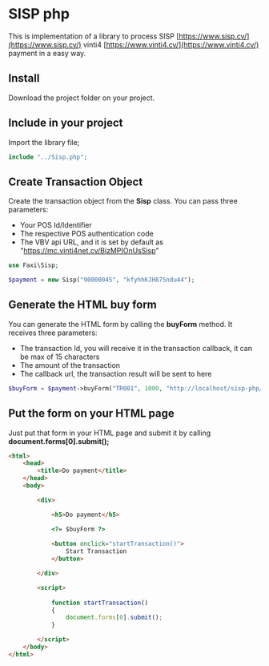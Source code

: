 # SISP php
This is implementation of a library to process
SISP [https://www.sisp.cv/](https://www.sisp.cv/)
vinti4 [https://www.vinti4.cv/](https://www.vinti4.cv/) payment in a easy way.

## Install
Download the project folder on your project.

## Include in your project
Import the library file;

```php
include "../Sisp.php";
```

## Create Transaction Object
Create the transaction object from the **Sisp** class.
You can pass three parameters:
- Your POS Id/Identifier
- The respective POS authentication code
- The VBV api URL, and it is set by default as "https://mc.vinti4net.cv/BizMPIOnUsSisp" 

```php
use Faxi\Sisp;

$payment = new Sisp("90000045", "kfyhhKJH875ndu44");
```

## Generate the HTML buy form
You can generate the HTML form
by calling the **buyForm** method.
It receives three parameters:
- The transaction Id, you will receive it in the transaction callback, it can be max of 15 characters
- The amount of the transaction
- The callback url, the transaction result will be sent to here

```php
$buyForm = $payment->buyForm("TR001", 1000, "http://localhost/sisp-php/src/Faxi/samples/callback-buy.php");
```

## Put the form on your HTML page
Just put that form in your HTML page
and submit it by calling **document.forms[0].submit();**

```html
<html>
	<head>
		<title>Do payment</title>
	</head>
	<body>

		<div>

			<h5>Do payment</h5>

			<?= $buyForm ?>
            
            <button onclick="startTransaction()">
                Start Transaction
            </button>

		</div>

		<script>
			
			function startTransaction()
			{
				document.forms[0].submit();
			}

		</script>
	</body>
</html>
```